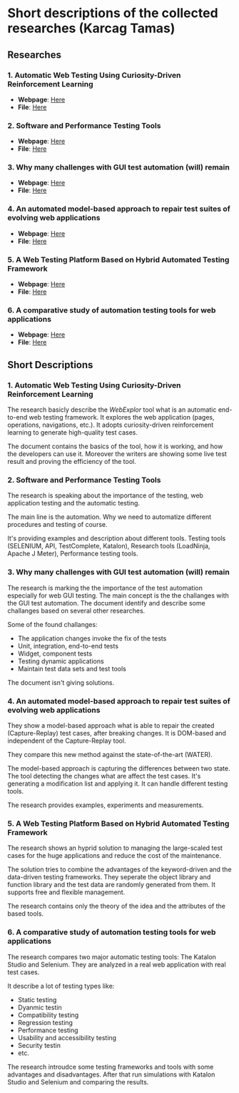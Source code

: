 # Short descriptions of the collected researches (Karcag Tamas)

## Researches

### 1. Automatic Web Testing Using Curiosity-Driven Reinforcement Learning

- **Webpage**: [Here](https://ieeexplore.ieee.org/abstract/document/9402046)
- **File**: [Here](./docs/01.pdf)

### 2. Software and Performance Testing Tools

- **Webpage**: [Here](https://jieee.a2zjournals.com/index.php/ieee/article/view/11)
- **File**: [Here](./docs/02.pdf)

### 3. Why many challenges with GUI test automation (will) remain

- **Webpage**: [Here](https://www.sciencedirect.com/science/article/abs/pii/S0950584921000963)
- **File**: [Here](./docs/03.pdf)

### 4. An automated model-based approach to repair test suites of evolving web applications

- **Webpage**: [Here](https://www.sciencedirect.com/science/article/abs/pii/S0164121220302314)
- **File**: [Here](./docs/04.pdf)

### 5. A Web Testing Platform Based on Hybrid Automated Testing Framework

- **Webpage**: [Here](https://ieeexplore.ieee.org/document/8997684)
- **File**: [Here](./docs/05.pdf)

### 6. A comparative study of automation testing tools for web applications

- **Webpage**: [Here](https://ieeexplore.ieee.org/document/9460242)
- **File**: [Here](./docs/06.pdf)

## Short Descriptions

### 1. Automatic Web Testing Using Curiosity-Driven Reinforcement Learning

The research basicly describe the _WebExplor_ tool what is an automatic end-to-end web testing framework. It explores the web application (pages, operations, navigations, etc.). It adopts curiosity-driven reinforcement learning to generate high-quality test cases.

The document contains the basics of the tool, how it is working, and how the developers can use it. Moreover the writers are showing some live test result and proving the efficiency of the tool.

### 2. Software and Performance Testing Tools

The research is speaking about the importance of the testing, web application testing and the automatic testing.

The main line is the automation. Why we need to automatize different procedures and testing of course.

It's providing examples and description about different tools. Testing tools (SELENIUM, API, TestComplete, Katalon), Research tools (LoadNinja, Apache J Meter), Performance testing tools.

### 3. Why many challenges with GUI test automation (will) remain

The research is marking the the importance of the test automation especially for web GUI testing. The main concept is the the challanges with the GUI test automation. The document identify and describe some challanges based on several other researches.

Some of the found challanges:

- The application changes invoke the fix of the tests
- Unit, integration, end-to-end tests
- Widget, component tests
- Testing dynamic applications
- Maintain test data sets and test tools

The document isn't giving solutions.

### 4. An automated model-based approach to repair test suites of evolving web applications

They show a model-based approach what is able to repair the created (Capture-Replay) test cases, after breaking changes. It is DOM-based and independent of the Capture-Replay tool.

They compare this new method against the state-of-the-art (WATER).

The model-based approach is capturing the differences between two state. The tool detecting the changes what are affect the test cases. It's generating a modification list and applying it. It can handle different testing tools.

The research provides examples, experiments and measurements.

### 5. A Web Testing Platform Based on Hybrid Automated Testing Framework

The research shows an hyprid solution to managing the large-scaled test cases for the huge applications and reduce the cost of the maintenance.

The solution tries to combine the advantages of the keyword-driven and the data-driven testing frameworks. They seperate the object library and function library and the test data are randomly generated from them. It supports free and flexible management.

The research contains only the theory of the idea and the attributes of the based tools.

### 6. A comparative study of automation testing tools for web applications

The research compares two major automatic testing tools: The Katalon Studio and Selenium. They are analyzed in a real web application with real test cases.

It describe a lot of testing types like:

- Static testing
- Dyanmic testin
- Compatibility testing
- Regression testing
- Performance testing
- Usability and accessibility testing
- Security testin
- etc.

The research introudce some testing frameworks and tools with some advantages and disadvantages. After that run simulations with Katalon Studio and Selenium and comparing the results.

